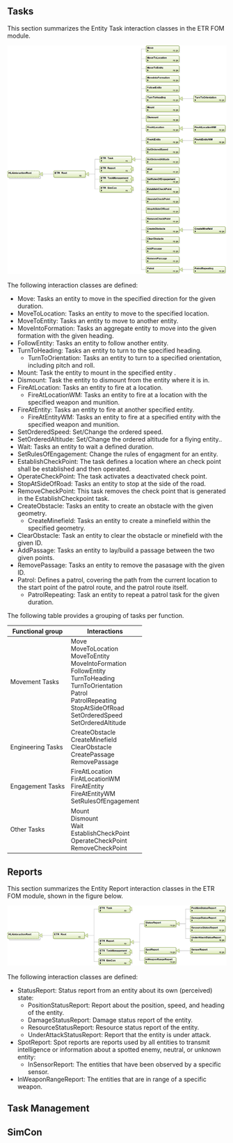 ## Tasks
This section summarizes the Entity Task interaction classes in the ETR FOM module.

![](./etr_task.png)

The following interaction classes are defined:

* Move: Tasks an entity to move in the specified direction for the given duration.
* MoveToLocation: Tasks an entity to move to the specified location.
* MoveToEntity: Tasks an entity to move to another entity.
* MoveIntoFormation: Tasks an aggregate entity to move into the given formation with the given heading.
* FollowEntity: Tasks an entity to follow another entity.
* TurnToHeading: Tasks an entity to turn to the specified heading.
    *	TurnToOrientation: Tasks an entity to turn to a specified orientation, including pitch and roll.
* Mount: Task the entity to mount in the specified entity .
* Dismount: Task the entity to dismount from the entity where it is in.
* FireAtLocation: Tasks an entity to fire at a location.
    *	FireAtLocationWM: Tasks an entity to fire at a location with the specified weapon and munition.
* FireAtEntity: Tasks an entity to fire at another specified entity.
    *	FireAtEntityWM: Tasks an entity to fire at a specified entity with the specified weapon and munition.
* SetOrderedSpeed: Set/Change the ordered speed.
* SetOrderedAltitude: Set/Change the ordered altitude for a flying entity..
* Wait: Tasks an entity to wait a defined duration.
* SetRulesOfEngagement: Change the rules of engagment for an entity.
* EstablishCheckPoint: The task defines a location where an check point shall be established and then operated.
* OperateCheckPoint: The task activates a deactivated check point.
* StopAtSideOfRoad: Tasks an entity to stop at the side of the road.
* RemoveCheckPoint: This task removes the check point that is generated in the EstablishCheckpoint task.
* CreateObstacle: Tasks an entity to create an obstacle with the given geometry.
    *	CreateMinefield: Tasks an entity to create a minefield within the specified geometry.
* ClearObstacle: Task an entity to clear the obstacle or minefield with the given ID.
* AddPassage: Tasks an entity to lay/build a passage between the two given points.
* RemovePassage: Tasks an entity to remove the pasasage with the given ID.
* Patrol: Defines a patrol, covering the path from the current location to the start point of the patrol route, and the patrol route itself.
    *	PatrolRepeating: Task an entity to repeat a patrol task for the given duration.

The following table provides a grouping of tasks per function.

|Functional group|Interactions|
|---|---|
|Movement Tasks| Move<br/>MoveToLocation<br/>MoveToEntity<br/>MoveIntoFormation<br/>FollowEntity<br/>TurnToHeading<br/>TurnToOrientation<br/>Patrol<br/>PatrolRepeating<br/>StopAtSideOfRoad<br/>SetOrderedSpeed<br/>SetOrderedAltitude|
|Engineering Tasks|CreateObstacle<br/>CreateMinefield<br/>ClearObstacle<br/>CreatePassage<br/>RemovePassage|
|Engagement Tasks|FireAtLocation<br/>FirAtLocationWM<br/>FireAtEntity<br/>FireAtEntityWM<br/>SetRulesOfEngagement|
|Other Tasks|Mount<br/>Dismount<br/>Wait<br/>EstablishCheckPoint<br/>OperateCheckPoint<br/>RemoveCheckPoint|

## Reports
This section summarizes the Entity Report interaction classes in the ETR FOM module, shown in the figure below.
 
![](./etr_report.png)


The following interaction classes are defined:
* StatusReport: Status report from an entity about its own (perceived) state:
    * PositionStatusReport: Report about the position, speed, and heading of the entity.
    * DamageStatusReport: Damage status report of the entity.
    * ResourceStatusReport: Resource status report of the entity.
    * UnderAttackStatusReport: Report that the entity is under attack.
* SpotReport: Spot reports are reports used by all entities to transmit intelligence or information about a spotted enemy, neutral, or unknown entity:
    * InSensorReport: The entities that have been observed by a specific sensor.
* InWeaponRangeReport: The entities that are in range of a specific weapon.

## Task Management

## SimCon
